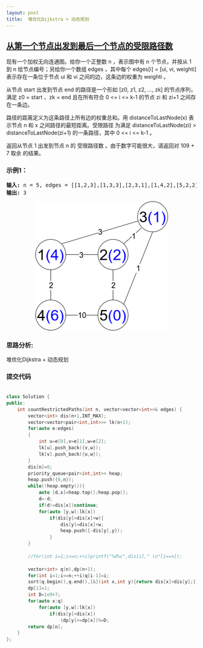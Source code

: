 ```yaml
---
layout: post
title:  堆优化Dijkstra + 动态规划
---
```


## [从第一个节点出发到最后一个节点的受限路径数](https://leetcode-cn.com/problems/number-of-restricted-paths-from-first-to-last-node/)

现有一个加权无向连通图。给你一个正整数 n ，表示图中有 n 个节点，并按从 1 到 n 给节点编号；另给你一个数组 edges ，其中每个 edges[i] = [ui, vi, weighti] 表示存在一条位于节点 ui 和 vi 之间的边，这条边的权重为 weighti 。

从节点 start 出发到节点 end 的路径是一个形如 [z0, z1, z2, ..., zk] 的节点序列，满足 z0 = start 、zk = end 且在所有符合 0 <= i <= k-1 的节点 zi 和 zi+1 之间存在一条边。

路径的距离定义为这条路径上所有边的权重总和。用 distanceToLastNode(x) 表示节点 n 和 x 之间路径的最短距离。受限路径 为满足 distanceToLastNode(zi) > distanceToLastNode(zi+1) 的一条路径，其中 0 <= i <= k-1 。

返回从节点 1 出发到节点 n 的 受限路径数 。由于数字可能很大，请返回对 109 + 7 取余 的结果。


### 示例1：
<pre>
<strong>输入:</strong> n = 5, edges = [[1,2,3],[1,3,3],[2,3,1],[1,4,2],[5,2,2],[3,5,1],[5,4,10]]
<strong>输出:</strong> 3
</pre>


<center class="half">
    <img src="../images/leecode/restricted_paths_ex1.png"/>
</center>



### 思路分析:

堆优化Dijkstra + 动态规划



### 提交代码

```C++

class Solution {
public:
    int countRestrictedPaths(int n, vector<vector<int>>& edges) {
        vector<int> dis(n+1,INT_MAX);
        vector<vector<pair<int,int>>> lk(n+1);
        for(auto e:edges)
        {
            int u=e[0],v=e[1],w=e[2];
            lk[u].push_back({v,w});
            lk[v].push_back({u,w});
        }
        dis[n]=0;
        priority_queue<pair<int,int>> heap;
        heap.push({0,n});
        while(!heap.empty()){
            auto [d,x]=heap.top();heap.pop();
            d=-d;
            if(d!=dis[x])continue;
            for(auto [y,w]:lk[x])
                if(dis[y]>dis[x]+w){
                    dis[y]=dis[x]+w;
                    heap.push({-dis[y],y});
                }
        }
        
        //for(int i=1;i<=n;++i)printf("%d%c",dis[i]," \n"[i==n]);
        
        vector<int> q(n),dp(n+1);
        for(int i=1;i<=n;++i)q[i-1]=i;
        sort(q.begin(),q.end(),[&](int x,int y){return dis[x]>dis[y];});
        dp[1]=1;
        int D=1e9+7;
        for(auto x:q)
            for(auto [y,w]:lk[x])
                if(dis[y]<dis[x])
                    (dp[y]+=dp[x])%=D;
        return dp[n];
    }
};
```
